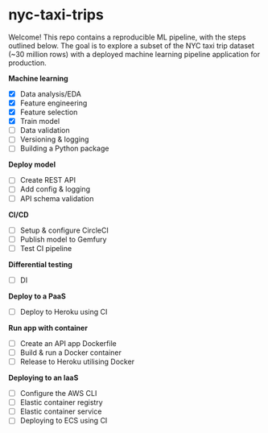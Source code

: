 # nyc-taxi-trips
Welcome! This repo contains a reproducible ML pipeline, with the steps outlined below. The goal is to explore a subset of the NYC taxi trip dataset (~30 million rows) with a deployed machine learning pipeline application for production.

**Machine learning**  
- [X] Data analysis/EDA
- [X] Feature engineering
- [X] Feature selection
- [X] Train model
- [ ] Data validation
- [ ] Versioning & logging
- [ ] Building a Python package

**Deploy model**
- [ ] Create REST API
- [ ] Add config & logging
- [ ] API schema validation

**CI/CD**
- [ ] Setup & configure CircleCI
- [ ] Publish model to Gemfury
- [ ] Test CI pipeline

**Differential testing**
- [ ] DI

**Deploy to a PaaS**
- [ ] Deploy to Heroku using CI

**Run app with container**
- [ ] Create an API app Dockerfile
- [ ] Build & run a Docker container
- [ ] Release to Heroku utilising Docker

**Deploying to an IaaS**
- [ ] Configure the AWS CLI
- [ ] Elastic container registry
- [ ] Elastic container service
- [ ] Deploying to ECS using CI
